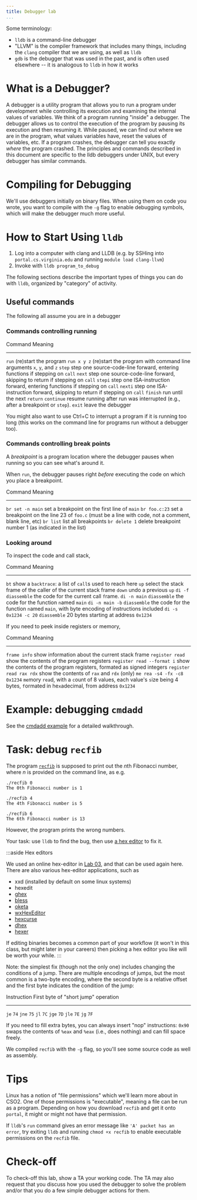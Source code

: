 ```yaml
---
title: Debugger lab
...
```



Some terminology:

- `lldb` is a command-line debugger
- "LLVM" is the compiler framework that includes many things,  including the `clang` compiler that we are using, as well as `lldb`
- `gdb` is the debugger that was used in the past, and is often used elsewhere -- it is analogous to `lldb` in how it works


# What is a Debugger?

A debugger is a utility program that allows you to run a program under development while controlling its execution and examining the internal values of variables.
We think of a program running "inside" a debugger.
The debugger allows us to control the execution of the program by pausing its execution and then resuming it.
While paused, we can find out where we are in the program, what values variables have, reset the values of variables, etc.
If a program crashes, the debugger can tell you exactly *where* the program crashed.
The principles and commands described in this document are specific to the lldb debuggers under UNIX, but every debugger has similar commands.

# Compiling for Debugging

We'll use debuggers initially on binary files.
When using them on code you wrote, you want to compile with the `-g` flag to enable debugging symbols, which will make the debugger much more useful.

# How to Start Using `lldb`

1. Log into a computer with clang and LLDB (e.g. by SSHing into `portal.cs.virginia.edu` and running `module load clang-llvm`)
2. Invoke with `lldb program_to_debug`

The following sections describe the important types of things you can do with `lldb`,
organized by "category" of activity.

## Useful commands

The following all assume you are in a debugger

### Commands controlling running

Command             Meaning
------------------- ----------------------------------------------------------
`run`               (re)start the program
`run x y z`         (re)start the program with command line arguments `x`, `y`, and `z`
`step`              step one source-code-line forward, entering functions if stepping on `call`
`next`              step one source-code-line forward, skipping to return if stepping on `call`
`stepi`             step one ISA-instruction forward, entering functions if stepping on `call`
`nexti`             step one ISA-instruction forward, skipping to return if stepping on `call`
`finish`            run until the next `return`
`continue`          resume running after run was interrupted (e.g., after a breakpoint or `step`).
`exit`              leave the debugger


You might also want to use Ctrl+C to interrupt a program if it is running too long (this works on the command line for programs run without a debugger too).


### Commands controlling break points

A *breakpoint* is a program location where the debugger pauses when running so you can see what's around it.

When `run`, the debugger pauses right *before* executing the code on which you place a breakpoint.

Command             Meaning
------------------- ----------------------------------------------------------
`br set -n main`    set a breakpoint on the first line of `main`
`br foo.c:23`       set a breakpoint on the line 23 of `foo.c` (must be a line with code, not a comment, blank line, etc)
`br list`           list all breakpoints
`br delete 1`       delete breakpoint number 1 (as indicated in the list)

### Looking around

To inspect the code and call stack,

Command                     Meaning
-------------------         ----------------------------------------------------------
`bt`                        show a `backtrace`: a list of `call`s used to reach here
`up`                        select the stack frame of the caller of the current stack frame
`down`                      undo a previous `up`
`di -f`                     `diassemble` the code for the current call `f`rame.
`di -n main`                `diassemble` the code for the function `n`amed `main`
`di -n main -b`             `diassemble` the code for the function `n`amed `main`, with byte encoding of instructions included
`di -s 0x1234 -c 20`        `diassemble` 20 bytes starting at address `0x1234`

If you need to peek inside registers or memory,

Command                     Meaning
-------------------         ----------------------------------------------------------
`frame info`                show information about the current stack frame
`register read`             show the contents of the program registers
`register read --format i`  show the contents of the program registers, formated as signed integers
`register read rax rdx`     show the contents of `rax` and `rdx` (only)
`me rea -s4 -fx -c8 0x1234` `me`mory `rea`d, with a `c`ount of 8 values, each value's `s`ize being 4 bytes, `f`ormated in he`x`adecimal, from address `0x1234`


# Example: debugging `cmdadd`

See the [cmdadd example](cmdadd.html) for a detailed walkthrough.

# Task: debug `recfib`

The program [`recfib`](files/recfib) is supposed to print out the *n*th Fibonacci number, where *n* is provided on the command line, as e.g.

    ./recfib 0
    The 0th Fibonacci number is 1
    
    ./recfib 4
    The 4th Fibonacci number is 5
    
    ./recfib 6
    The 6th Fibonacci number is 13

However, the program prints the wrong numbers.

Your task: use `lldb` to find the bug, then use [a hex editor](lab03-simulator.html) to fix it.

:::aside
Hex editors

We used an online hex-editor in [Lab 03](lab03-simulator.html), and that can be used again here.
There are also various hex-editor applications,
such as 

- xxd (installed by default on some linux systems)
- hexedit
- [ghex](https://wiki.gnome.org/Apps/Ghex)
- [bless](https://github.com/bwrsandman/Bless)
- [oketa](https://utils.kde.org/projects/okteta/)
- [wxHexEditor](https://sourceforge.net/projects/wxhexeditor/)
- [hexcurse](https://github.com/arm0th/hexcurse)
- [dhex](https://sourceforge.net/projects/dhex/)
- [hexer](https://github.com/PeterTh/hexer)

If editing binaries becomes a common part of your workflow (it won't in this class, but might later in your careers) then picking a hex editor you like will be worth your while.
:::

Note: the simplest fix (though not the only one) includes changing the conditions of a jump. There are multiple encodings of jumps, but the most common is a two-byte encoding, where the second byte is a relative offset and the first byte indicates the condition of the jump:

Instruction First byte of "short jump" operation
----------- ------------------------------------
`je`        `74`
`jne`       `75`
`jl`        `7C`
`jge`       `7D`
`jle`       `7E`
`jg`        `7F`

If you need to fill extra bytes, you can always insert "nop" instructions: `0x90` swaps the contents of `%eax` and `%eax` (i.e., does nothing) and can fill space freely.

We compiled `recfib` with the `-g` flag, so you'll see some source code as well as assembly.

# Tips

Linux has a notion of "file permissions" which we'll learn more about in CSO2. One of those permissions is "executable", meaning a file can be run as a program. Depending on how you download `recfib` and get it onto `portal`, it might or might not have that permission.

If `lldb`'s `run` command gives an error message like `'A' packet has an error`, try exiting `lldb` and running `chmod +x recfib` to enable executable permissions on the `recfib` file.

# Check-off

To check-off this lab, show a TA your working code.
The TA may also request that you discuss how you used the debugger to solve the problem
and/or that you do a few simple debugger actions for them.

